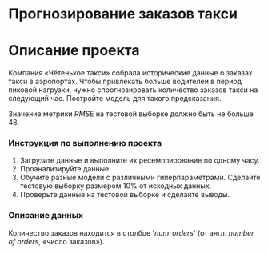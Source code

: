 
# Прогнозирование заказов такси

# Описание проекта

Компания «Чётенькое такси» собрала исторические данные о заказах такси в аэропортах. Чтобы привлекать больше водителей в период пиковой нагрузки, нужно спрогнозировать количество заказов такси на следующий час. Постройте модель для такого предсказания.

Значение метрики _RMSE_ на тестовой выборке должно быть не больше 48.

### Инструкция по выполнению проекта

1.  Загрузите данные и выполните их ресемплирование по одному часу.
2.  Проанализируйте данные.
3.  Обучите разные модели с различными гиперпараметрами. Сделайте тестовую выборку размером 10% от исходных данных.
4.  Проверьте данные на тестовой выборке и сделайте выводы.

### Описание данных

Количество заказов находится в столбце '_num_orders_' (от англ. _number of orders_, «число заказов»).

